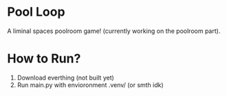 # Pool Loop
A liminal spaces poolroom game! (currently working on the poolroom part).

# How to Run?
1. Download everthing (not built yet)
2. Run main.py with envioronment .venv/ (or smth idk)
